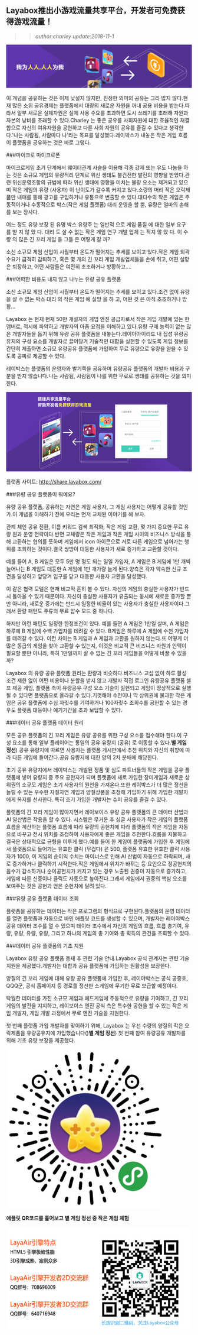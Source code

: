 ## Layabox推出小游戏流量共享平台，开发者可免费获得游戏流量！

>>*author:charley update:2018-11-1*

![图](img/0.png) 


이 개념을 공유하는 것은 이제 낯설지 않지만, 진정한 의미의 공유는 그리 많지 않다.현재 많은 소위 공유경제는 플랫폼에서 대량의 새로운 자원을 꺼내 공용 비용을 받는다.따라서 일부 새로운 실체자원은 실제 사용 수요를 초과하면 도시 쓰레기를 초래해 자원과 자본의 낭비를 초래할 수 있다.Charley 는 좋은 공유를 사회자원에 대한 효율적인 재결합으로 자신의 여유자원을 공헌하고 다른 사회 자원의 공유를 즐길 수 있다고 생각한다.'나는 사람됨, 사람마다 나'라는 목표를 달성했다.레이박스가 내놓은 작은 게임 흐름이 플랫폼을 공유하는 것은 바로 그렇다.



###마이크로 마이크로폰

마이크로게임 초기 단계에서 웨이터관계 사슬을 이용해 각종 강제 또는 유도 나눔을 하는 것은 소규모 게임의 유량적리 단계로 위신 생태도 불건전한 발전의 영향을 받았다.관련 위신운영조항의 규범에 따라 위신 생태에 영향을 미치는 불량 요소는 제거되고 있으며 작은 게임의 유량 (사용자) 이 난이도가 갈수록 커지고 있다.소량의 머리 작은 오락제품만 내매를 통해 광고를 구입하거나 유통으로 변출할 수 있다.대다수의 작은 게임은 주동적이거나 수동적으로 박스(작은 게임 플랫폼) 대리 운영을 할 뿐, 유량은 얼마의 손해를 보는 장사다.

어느 정도 유량 보장 된 유명 박스 유량주 는 일반적 으로 게임 품질 에 대한 일부 요구 를 받 지 않 았 다. 대리 도 살 수 없는 작은 게임 연구 개발 업체 는 적지 않 았 다. 이 수량 의 많은 긴 꼬리 게임 을 그들 은 어떻게 갈 까?

소신 소규모 게임 산업이 시월부터 온도가 떨어지는 추세를 보이고 있다.작은 게임 외곽 수요가 급격히 감퇴하고, 혹은 몇 개의 긴 꼬리 게임 개발업체들을 손에 쥐고, 어떤 실망은 퇴장하고, 어떤 사람들은 여전히 초조하거나 방황하고….



###어떠한 비용도 내지 않고 나누는 유량 공유 플랫폼

소신 소규모 게임 산업이 시월부터 온도가 떨어지는 추세를 보이고 있다.조건 없이 유량 을 살 수 없는 박스 대리 의 작은 게임 에 실망 을 하 고, 어떤 것 은 아직 초조하거나 방황...

Layabox 는 현재 현재 50만 개설자의 게임 엔진 공급자로서 작은 게임 개발에 있는 한 멤버로, 적시에 파악하고 개발자의 아픔 요점을 이해하고 있다.유량 구매 능력이 없는 많은 개발자들을 돕기 위해 유량 공유 플랫폼을 내놓는다.레이아아이리드 내 집성 유량공유지의 구성 요소를 개발자로 끌어당겨 기술적인 대합을 실현할 수 있도록 게임 정보를 간단히 제출하면 소규모 유량공유 플랫폼에 가입하여 무료 유량으로 유량을 얻을 수 있도록 공짜로 제공할 수 있다.

레이박스는 플랫폼의 운영자와 발기쪽을 공유하며 유량공유 플랫폼의 개발자 비용과 구분을 받지 않습니다.나는 사람됨, 사람됨이 나를 위한 무료로 생태를 공유하는 것을 의미한다.

![img](img/share.jpg) 


플랫폼 사이트: http://share.layabox.com/



###유량 공유 플랫폼이 뭐예요?

유량 공유 플랫폼, 공유하는 자연은 게임 사용자, 그 게임 사용자는 어떻게 공유할 것인가.이 개념을 이해하기 전에 우리는 먼저 교체된 이야기를 해 보자.

관계 체인 공유 전환, 이름 키워드 검색 최적화, 작은 게임 교환, 몇 가지 중요한 무료 유량 원과 운영 전략이다.반면 교체량은 작은 게임과 작은 게임 사이의 비즈니스 방식을 통해 교환하는 협의를 뜻하며 게임에서 icon 아이콘으로 서로 다른 게임으로 넘어가는 행위를 조회하는 것이다.결국 쌍방이 대등한 사용자가 새로 증가하고 교환할 것이다.

예를 들어 A, B 게임은 모두 5만 명 정도 되는 일일 가입자, A 게임은 B 게임에 1만 개씩 늘어나는 B 게임도 대등한 A 게임에 1만 개가량 늘게 된다.양측은 각자 약속한 신규 조건을 달성하고 앞당겨 입구를 닫고 대등한 사용자 교환을 달성했다.

이 같은 협력 모델은 현재 비교적 흔히 볼 수 있다. 자신의 게임의 충실한 사용자가 반드시 돌아올 수 있기 때문이다. 자신이 충실한 사용자가 유출되는 동시에 새로운 증가할 뿐만 아니라, 새로운 증가에는 반드시 일정한 비율이 있는 사용자가 충실한 사용자이다.그래서 환량 패턴도 주류의 무료 압수 모드 중 하나다.

하지만 이런 패턴도 일정한 한정조건이 있다. 예를 들면 A 게임은 1만일 살며, A 게임은 하루에 B 게임에 수백 가입자를 데려갈 수 있다. B게임은 하루에 A 게임에 수천 가입자를 데려갈 수 있다. 이런 차이는 B 게임과 A 게임과 교환을 원하지 않는다.또 어떻게 더 많은 동급의 게임을 찾아 교환할 수 있는지, 이것은 비교적 큰 비즈니스 자원과 인맥이 필요할 뿐만 아니라, 특히 1만일까지 살 수 없는 긴 꼬리 게임들을 어떻게 바꿀 수 있을까?

Layabox 의 유량 공유 플랫폼 원리는 환량과 비슷하다.비즈니스 교섭 없이 하루 활성 조건 제한 없이 어떤 비용이나 분할을 받지 않고 개발자 직접 로그인 유량공유 플랫폼 셀프 제공 게임, 플랫폼 측이 유량공유 구성 요소 기술이 실현되고 게임이 정상적으로 실행될 수 있다면 플랫폼으로 올라갈 수 있다.기껏해야 수천이나 막 상위권에 불과한 작은 게임은 공유 플랫폼에 수십 자릿수를 기여하거나 100자릿수 조회수를 공헌할 수 있는 경우도 플랫폼 대등이나 예기기간을 초과 보답할 수 있다.



###데이터 공유 플랫폼 데이터 원리

모든 공유 플랫폼의 긴 꼬리 게임은 유량 공유를 위한 구성 요소를 접수해야 한다.이 구성 요소를 통해 일부 플레이어는 통일의 공유 유량지 (공유) 로 이동할 수 있다.**별 게임 정선**) 공유 유량지에 따르면 사용자는 플랫폼 게시판에서 추천 위치와 자신의 취향에 따라 다른 게임에 들어간다.공유 유량지에 대한 양의 2차 분배에 해당한다.

초기 공유 유량지에서 레이박스는 개발된 정품 및 심도 파트너들의 작은 게임을 공유 플랫폼에 넣어 유량지 중 주요 공헌자가 되며 플랫폼에 새로 가입한 장미게임과 새로운 상위권의 소규모 게임은 초기 사용자의 원천을 가져온다.또한 레이박스가 더 많은 정선을 늘릴 수 있는 우수한 자질자연 게임과 양질상품을 초청해 가입하기 위해 가입한 개발자에게 복지를 선사한다. 특히 조기 가입한 개발자는 슈퍼 공유를 즐길 수 있다.

플랫폼의 긴 꼬리 게임이 많아지면서 레이보이스 유량 공유 플랫폼의 큰 데이터 산법과 AI 알산법은 작용을 할 수 있다. 시스템은 무거운 후 싱글 사용자가 작은 게임의 플랫폼 흐름을 계산하는 플랫폼 흐름에 따라 유량의 공헌치에 따라 플랫폼의 작은 게임을 자동으로 바꾸고 전시 위치를 조정하여 사용자에게 좋은 게임을 추천한다.흐름을 지불하고 결국은 상대적으로 균형을 이루게 했다.예를 들어 한 게임이 플랫폼에 가입한 후 게임에서 플랫폼으로 들어가는 유효한 클릭 (무겁다) 은 500, 플랫폼 유효한 유효한 클릭 사용자가 1000, 이 게임의 순이익 수치는 마이너스로 인해 AI 산법이 자동으로 하락되며, 새로 증가하거나 클릭하기 시작한다.작은 게임에서 위치가 바뀌는 등 요인으로 정공헌치의 음수가 감소하거나 순이공헌치가 커지고 있는 경우 노출된 권중이 자동으로 증가하고, 게임에 따른 신증이나 클릭도 자동으로 높아진다.그래서 게임에서 권중의 핵심 요소를 보여주는 것은 공헌과 얻은 순헌치에 달려 있다.



###유량 공유 플랫폼 데이터 조회

플랫폼을 공유하는 데이터는 작은 프로그램의 형식으로 구현된다.플랫폼의 운영 데이터를 열면 플랫폼과 자동으로 바인 애플릿 코드를 생성할 수 있으며, 개발자는 레이야박스 공유 데이터 조수를 열 수 있으며 데이터 조수에서 자신의 게임의 흐름, 흐름 총기여, 유량, 유량, 유량, 유량, 그리고 하나의 게임의 총 기여와 총 획득의 관건을 조회할 수 있다.



###데이터 공유 플랫폼의 기초 지원

Layabox 유량 공유 플랫폼 등재 후 관련 기술 안내.Layabox 공식 관계자는 관련 기술 지원을 제공했다.개발자는 대합과 공유 플랫폼에 가입하는 원활성을 보장한다.

양질의 긴 꼬리 게임에 대해 유량 공유 플랫폼에 가입한 후, 레이야박스는 공식 공중호, QQQ군, 공식 홈페이지 등 경로를 정선한 소게임에 무기한 무료 보급할 예정이다.

탁월한 데이터를 가진 소규모 게임과 헤드게임에 주동적으로 유량을 기여하고, 긴 꼬리 게임의 발전을 지지하고, 레이보이스 엔진 공식 측은 특수한 공헌을 할 수 있는 작은 게임 개발자, 게임 개발 과정에서 무료 엔진 기술을 지원한다.

첫 번째 플랫폼 가입 개발자를 맞이하기 위해, Layabox 는 우선 수량의 양질의 작은 오락제품을 유량공유지에 가입했습니다()**별 게임 정선**) 첫 번째 참여 유량공유 개발자를 위해 기초 유량 보장을 제공했다.

![img](img/2code.jpg) 


**애플릿 QR코드를 훑어보고 별 게임 정선 중 작은 게임 체험**



![img](img/layabox.png) 